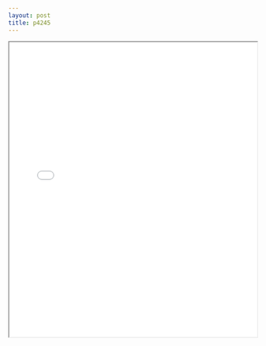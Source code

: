 ```yaml
---
layout: post
title: p4245
---
```


<div class="pdf-container">
<iframe src="/ea/assets/pdfs/p4245.pdf" height="600" width="100%" allowFullScreen="true"></iframe>
</div>

